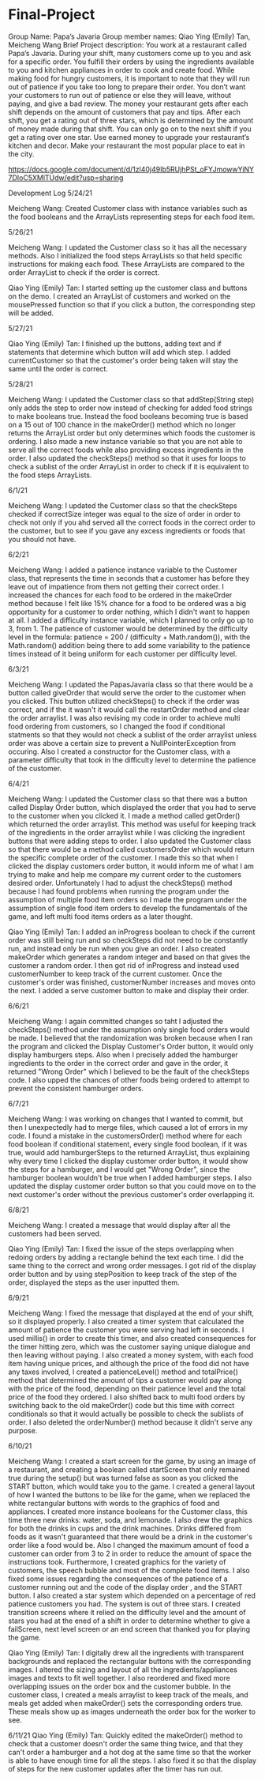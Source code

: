 # Final-Project
Group Name: Papa’s Javaria
Group member names: Qiao Ying (Emily) Tan, Meicheng Wang
Brief Project description:
You work at a restaurant called Papa’s Javaria. During your shift, many customers come up to you and ask for a specific order. You fulfill their orders by using the ingredients available to you and kitchen appliances in order to cook and create food. While making food for hungry customers, it is important to note that they will run out of patience if you take too long to prepare their order. You don’t want your customers to run out of patience or else they will leave, without paying, and give a bad review. The money your restaurant gets after each shift depends on the amount of customers that pay and tips. After each shift, you get a rating out of three stars, which is determined by the amount of money made during that shift. You can only go on to the next shift if you get a rating over one star. Use earned money to upgrade your restaurant’s kitchen and decor. Make your restaurant the most popular place to eat in the city.

https://docs.google.com/document/d/1zl40j49Ib5RUjhPSt_oFYJmowwYiNY7DIoC5XMlTUdw/edit?usp=sharing

Development Log
5/24/21

Meicheng Wang: Created Customer class with instance variables such as the food booleans and the ArrayLists representing steps for each food item.

5/26/21

Meicheng Wang: I updated the Customer class so it has all the necessary methods. Also I initialized the food steps ArrayLists so that held specific instructions for making each food. These ArrayLists are compared to the order ArrayList to check if the order is correct.

Qiao Ying (Emily) Tan: I started setting up the customer class and buttons on the demo. I created an ArrayList of customers and worked on the mousePressed function so that if you click a button, the corresponding step will be added.

5/27/21

Qiao Ying (Emily) Tan: I finished up the buttons, adding text and if statements that determine which button will add which step. I added currentCustomer so that the customer's order being taken will stay the same until the order is correct.

5/28/21

Meicheng Wang: I updated the Customer class so that addStep(String step) only adds the step to order now instead of checking for added food strings to make booleans true. Instead the food booleans becoming true is based on a 15 out of 100 chance in the makeOrder() method which no longer returns the ArrayList order but only determines which foods the customer is ordering. I also made a new instance variable so that you are not able to serve all the correct foods while also providing excess ingredients in the order. I also updated the checkSteps() method so that it uses for loops to check a sublist of the order ArrayList in order to check if it is equivalent to the food steps ArrayLists.

6/1/21

Meicheng Wang: I updated the Customer class so that the checkSteps checked if correctSize integer was equal to the size of order in order to check not only if you ahd served all the correct foods in the correct order to the customer, but to see if you gave any excess ingredients or foods that you should not have.

6/2/21

Meicheng Wang: I added a patience instance variable to the Customer class, that represents the time in seconds that a customer has before they leave out of impatience from them not getting their correct order. I increased the chances for each food to be ordered in the makeOrder method because I felt like 15% chance for a food to be ordered was a big opportunity for a customer to order nothing, which I didn't want to happen at all. I added a difficulty instance variable, which I planned to only go up to 3, from 1. The patience of customer would be determined by the difficulty level in the formula: patience = 200 / (difficulty + Math.random()), with the Math.random() addition being there to add some variability to the patience times instead of it being uniform for each customer per difficulty level.

6/3/21

Meicheng Wang: I updated the PapasJavaria class so that there would be a button called giveOrder that would serve the order to the customer when you clicked. This button utilized checkSteps() to check if the order was correct, and if the it wasn't it would call the restartOrder method and clear the order arraylist. I was also revising my code in order to achieve multi food ordering from customers, so I changed the food if conditional statments so that they would not check a sublist of the order arraylist unless order was above a certain size to prevent a NullPointerException from occuring. Also I created a constructor for the Customer class, with a parameter difficulty that took in the difficulty level to determine the patience of the customer.

6/4/21

Meicheng Wang: I updated the Customer class so that there was a button called Display Order button, which displayed the order that you had to serve to the customer when you clicked it. I made a method called getOrder() which returned the order arraylist. This method was useful for keeping track of the ingredients in the order arraylist while I was clicking the ingredient buttons that were adding steps to order. I also updated the Customer class so that there would be a method called customersOrder which would return the specific complete order of the customer. I made this so that when I clicked the display customers order button, it would inform me of what I am trying to make and help me compare my current order to the customers desired order. Unfortunately I had to adjust the checkSteps() method because I had found problems when running the program under the assumption of multiple food item orders so I made the program under the assumption of single food item orders to develop the fundamentals of the game, and left multi food items orders as a later thought.

Qiao Ying (Emily) Tan: I added an inProgress boolean to check if the current order was still being run and so checkSteps did not need to be constantly run, and instead only be run when you give an order. I also created makeOrder which generates a random integer and based on that gives the customer a random order. I then got rid of inProgress and instead used customerNumber to keep track of the current customer. Once the customer's order was finished, customerNumber increases and moves onto the next. I added a serve customer button to make and display their order.

6/6/21

Meicheng Wang: I again committed changes so taht I adjusted the checkSteps() method under the assumption only single food orders would be made. I believed that the randomization was broken because when I ran the program and clicked the Display Customer's Order button, it would only display hamburgers steps. Also when I precisely added the hamburger ingredients to the order in the correct order and gave in the order, it returned "Wrong Order" which I believed to be the fault of the checkSteps code. I also upped the chances of other foods being ordered to attempt to prevent the consistent hamburger orders.

6/7/21

Meicheng Wang: I was working on changes that I wanted to commit, but then I unexpectedly had to merge files, which caused a lot of errors in my code. I found a mistake in the customersOrder() method where for each food boolean if conditional statement, every single food boolean, if it was true, would add hamburgerSteps to the returned ArrayList, thus explaining why every time I clicked the display customer order button, it would show the steps for a hamburger, and I would get "Wrong Order", since the hamburger boolean wouldn't be true when I added hamburger steps. I also updated the display customer order button so that you could move on to the next customer's order without the previous customer's order overlapping it.

6/8/21

Meicheng Wang: I created a message that would display after all the customers had been served.

Qiao Ying (Emily) Tan: I fixed the issue of the steps overlapping when redoing orders by adding a rectangle behind the text each time. I did the same thing to the correct and wrong order messages. I got rid of the display order button and by using stepPosition to keep track of the step of the order, displayed the steps as the user inputted them.

6/9/21

Meicheng Wang: I fixed the message that displayed at the end of your shift, so it displayed properly. I also created a timer system that calculated the amount of patience the customer you were serving had left in seconds. I used millis() in order to create this timer, and also created consequences for the timer hitting zero, which was the customer saying unique dialogue and then leaving without paying. I also created a money system, with each food item having unique prices, and although the price of the food did not have any taxes involved, I created a patienceLevel() method and totalPrice() method that determined the amount of tips a customer would pay along with the price of the food, depending on their patience level and the total price of the food they ordered. I also shifted back to multi food orders by switching back to the old makeOrder() code but this time with correct conditionals so that it would actually be possible to check the sublists of order. I also deleted the orderNumber() method because it didn't serve any purpose.

6/10/21

Meicheng Wang: I created a start screen for the game, by using an image of a restaurant, and creating a boolean called startScreen that only remained true during the setup() but was turned false as soon as you clicked the START button, which would take you to the game. I created a general layout of how I wanted the buttons to be like for the game, when we replaced the white rectangular buttons with words to the graphics of food and appliances. I created more instance booleans for the Customer class, this time three new drinks: water, soda, and lemonade. I also drew the graphics for both the drinks in cups and the drink machines. Drinks differed from foods as it wasn't guaranteed that there would be a drink in the customer's order like a food would be. Also I changed the maximum amount of food a customer can order from 3 to 2 in order to reduce the amount of space the instructions took. Furthermore, I created graphics for the variety of customers, the speech bubble and most of the complete food items. I also fixed some issues regarding the consequences of the patience of a customer running out and the code of the display order , and the START button. I also created a star system which depended on a percentage of red patience customers you had. The system is out of three stars. I created transition screens where it relied on the difficulty level and the amount of stars you had at the ened of a shift in order to determine whether to give a failScreen,  next level screen or an end screen that thanked you for playing the game.

Qiao Ying (Emily) Tan: I digitally drew all the ingredients with transparent backgrounds and replaced the rectangular buttons with the corresponding images. I altered the sizing and layout of all the ingredients/appliances images and texts to fit well together. I also reordered and fixed more overlapping issues on the order box and the customer bubble. In the customer class, I created a meals arraylist to keep track of the meals, and meals get added when makeOrder() sets the corresponding orders true. These meals show up as images underneath the order box for the worker to see.

6/11/21
Qiao Ying (Emily) Tan: Quickly edited the makeOrder() method to check that a customer doesn't order the same thing twice, and that they can't order a hamburger and a hot dog at the same time so that the worker is able to have enough time for all the steps. I also fixed it so that the display of steps for the new customer updates after the timer has run out.
